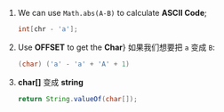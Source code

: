 1. We can use `Math.abs(A-B)` to calculate **ASCII Code**;
   ```java
   int[chr - 'a'];
   ```

1. Use **OFFSET** to get the **Char**}
   如果我们想要把 `a` 变成 `B`:
   
   ```java
   (char) ('a' - 'a' + 'A' + 1)
   ```
   
1. **char[]** 变成 **string**
   
   ```java
   return String.valueOf(char[]);
   ```
   
   